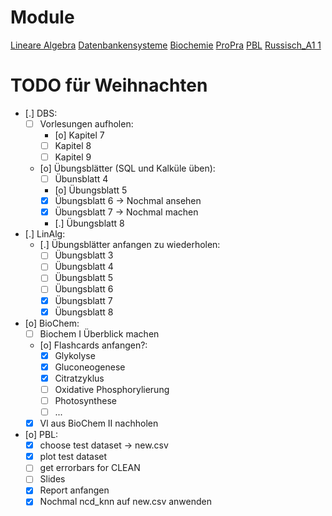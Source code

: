 # Module
[Lineare Algebra](3_LinAlg)
[Datenbankensysteme](3_Datenbankensysteme)
[Biochemie](3_BioChem)
[ProPra](3_ProPra)
[PBL](PBL)
[Russisch_A1 1](Russisch_A1.1)


# TODO für Weihnachten
- [.] DBS:
	- [ ] Vorlesungen aufholen:
		- [o] Kapitel 7
		- [ ] Kapitel 8
		- [ ] Kapitel 9
	- [o] Übungsblätter (SQL und Kalküle üben):
		- [ ] Übunsblatt 4
		- [o] Übungsblatt 5
		- [X] Übungsblatt 6 → Nochmal ansehen
		- [X] Übungsblatt 7 → Nochmal machen
		- [.] Übungsblatt 8
- [.] LinAlg:
	- [.] Übungsblätter anfangen zu wiederholen:
		- [ ] Übungsblatt 3
		- [ ] Übungsblatt 4
		- [ ] Übungsblatt 5
		- [ ] Übungsblatt 6
		- [X] Übungsblatt 7
		- [X] Übungsblatt 8
- [o] BioChem:
	- [ ] Biochem I Überblick machen
	- [o] Flashcards anfangen?:
		- [X] Glykolyse
		- [X] Gluconeogenese
		- [X] Citratzyklus
		- [ ] Oxidative Phosphorylierung
		- [ ] Photosynthese
		- [ ] ...
	- [X] Vl aus BioChem II nachholen
- [o] PBL:
	- [X] choose test dataset → new.csv
	- [X] plot test dataset
	- [ ] get errorbars for CLEAN
	- [ ] Slides
	- [X] Report anfangen
	- [X] Nochmal ncd_knn auf new.csv anwenden
